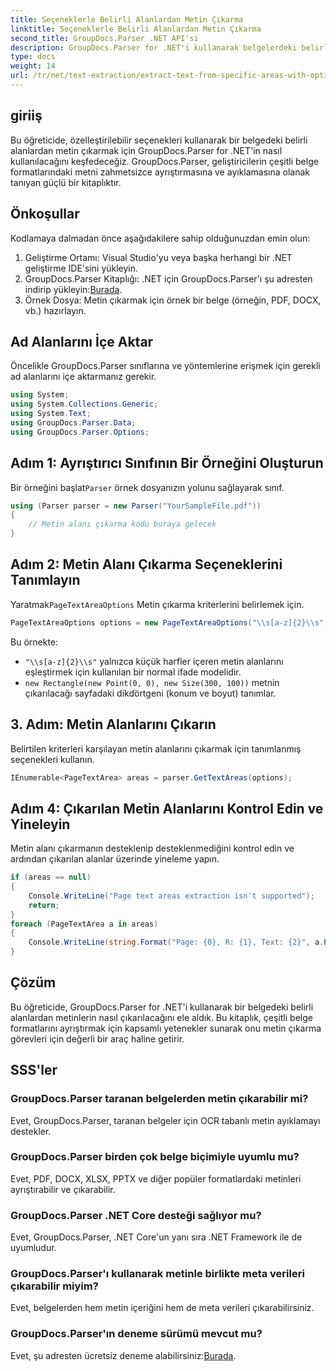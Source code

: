 ```yaml
---
title: Seçeneklerle Belirli Alanlardan Metin Çıkarma
linktitle: Seçeneklerle Belirli Alanlardan Metin Çıkarma
second_title: GroupDocs.Parser .NET API'si
description: GroupDocs.Parser for .NET'i kullanarak belgelerdeki belirli alanlardan metni nasıl çıkaracağınızı öğrenin. Bu eğitimle gelişmiş metin çıkarma seçeneklerini keşfedin.
type: docs
weight: 14
url: /tr/net/text-extraction/extract-text-from-specific-areas-with-options/
---
```

## giriiş
Bu öğreticide, özelleştirilebilir seçenekleri kullanarak bir belgedeki belirli alanlardan metin çıkarmak için GroupDocs.Parser for .NET'in nasıl kullanılacağını keşfedeceğiz. GroupDocs.Parser, geliştiricilerin çeşitli belge formatlarındaki metni zahmetsizce ayrıştırmasına ve ayıklamasına olanak tanıyan güçlü bir kitaplıktır.
## Önkoşullar
Kodlamaya dalmadan önce aşağıdakilere sahip olduğunuzdan emin olun:
1. Geliştirme Ortamı: Visual Studio'yu veya başka herhangi bir .NET geliştirme IDE'sini yükleyin.
2.  GroupDocs.Parser Kitaplığı: .NET için GroupDocs.Parser'ı şu adresten indirip yükleyin:[Burada](https://releases.groupdocs.com/parser/net/).
3. Örnek Dosya: Metin çıkarmak için örnek bir belge (örneğin, PDF, DOCX, vb.) hazırlayın.

## Ad Alanlarını İçe Aktar
Öncelikle GroupDocs.Parser sınıflarına ve yöntemlerine erişmek için gerekli ad alanlarını içe aktarmanız gerekir.
```csharp
using System;
using System.Collections.Generic;
using System.Text;
using GroupDocs.Parser.Data;
using GroupDocs.Parser.Options;
```
## Adım 1: Ayrıştırıcı Sınıfının Bir Örneğini Oluşturun
 Bir örneğini başlat`Parser` örnek dosyanızın yolunu sağlayarak sınıf.
```csharp
using (Parser parser = new Parser("YourSampleFile.pdf"))
{
    // Metin alanı çıkarma kodu buraya gelecek
}
```
## Adım 2: Metin Alanı Çıkarma Seçeneklerini Tanımlayın
 Yaratmak`PageTextAreaOptions` Metin çıkarma kriterlerini belirlemek için.
```csharp
PageTextAreaOptions options = new PageTextAreaOptions("\\s[a-z]{2}\\s", new Rectangle(new Point(0, 0), new Size(300, 100)));
```
Bu örnekte:
- `"\\s[a-z]{2}\\s"` yalnızca küçük harfler içeren metin alanlarını eşleştirmek için kullanılan bir normal ifade modelidir.
- `new Rectangle(new Point(0, 0), new Size(300, 100))` metnin çıkarılacağı sayfadaki dikdörtgeni (konum ve boyut) tanımlar.
## 3. Adım: Metin Alanlarını Çıkarın
Belirtilen kriterleri karşılayan metin alanlarını çıkarmak için tanımlanmış seçenekleri kullanın.
```csharp
IEnumerable<PageTextArea> areas = parser.GetTextAreas(options);
```
## Adım 4: Çıkarılan Metin Alanlarını Kontrol Edin ve Yineleyin
Metin alanı çıkarmanın desteklenip desteklenmediğini kontrol edin ve ardından çıkarılan alanlar üzerinde yineleme yapın.
```csharp
if (areas == null)
{
    Console.WriteLine("Page text areas extraction isn't supported");
    return;
}
foreach (PageTextArea a in areas)
{
    Console.WriteLine(string.Format("Page: {0}, R: {1}, Text: {2}", a.Page.Index, a.Rectangle, a.Text));
}
```

## Çözüm
Bu öğreticide, GroupDocs.Parser for .NET'i kullanarak bir belgedeki belirli alanlardan metinlerin nasıl çıkarılacağını ele aldık. Bu kitaplık, çeşitli belge formatlarını ayrıştırmak için kapsamlı yetenekler sunarak onu metin çıkarma görevleri için değerli bir araç haline getirir.

## SSS'ler
### GroupDocs.Parser taranan belgelerden metin çıkarabilir mi?
Evet, GroupDocs.Parser, taranan belgeler için OCR tabanlı metin ayıklamayı destekler.
### GroupDocs.Parser birden çok belge biçimiyle uyumlu mu?
Evet, PDF, DOCX, XLSX, PPTX ve diğer popüler formatlardaki metinleri ayrıştırabilir ve çıkarabilir.
### GroupDocs.Parser .NET Core desteği sağlıyor mu?
Evet, GroupDocs.Parser, .NET Core'un yanı sıra .NET Framework ile de uyumludur.
### GroupDocs.Parser'ı kullanarak metinle birlikte meta verileri çıkarabilir miyim?
Evet, belgelerden hem metin içeriğini hem de meta verileri çıkarabilirsiniz.
### GroupDocs.Parser'ın deneme sürümü mevcut mu?
 Evet, şu adresten ücretsiz deneme alabilirsiniz:[Burada](https://releases.groupdocs.com/).